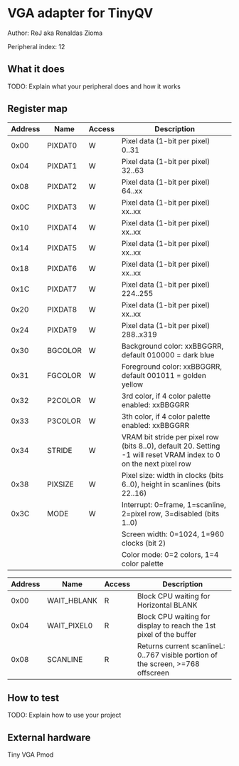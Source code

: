 <!---

This file is used to generate your project datasheet. Please fill in the information below and delete any unused
sections.

The peripheral index is the number TinyQV will use to select your peripheral.  You will pick a free
slot when raising the pull request against the main TinyQV repository, and can fill this in then.  You
also need to set this value as the PERIPHERAL_NUM in your test script.

You can also include images in this folder and reference them in the markdown. Each image must be less than
512 kb in size, and the combined size of all images must be less than 1 MB.
-->

# VGA adapter for TinyQV

Author: ReJ aka Renaldas Zioma

Peripheral index: 12

## What it does

TODO: Explain what your peripheral does and how it works

## Register map

| Address | Name    | Access | Description                                                      |
|---------|---------|--------|------------------------------------------------------------------|
| 0x00    | PIXDAT0 | W      | Pixel data (1-bit per pixel)   0..31                             |
| 0x04    | PIXDAT1 | W      | Pixel data (1-bit per pixel)  32..63                             |
| 0x08    | PIXDAT2 | W      | Pixel data (1-bit per pixel)  64..xx                             |
| 0x0C    | PIXDAT3 | W      | Pixel data (1-bit per pixel)  xx..xx                             |
| 0x10    | PIXDAT4 | W      | Pixel data (1-bit per pixel)  xx..xx                             |
| 0x14    | PIXDAT5 | W      | Pixel data (1-bit per pixel)  xx..xx                             |
| 0x18    | PIXDAT6 | W      | Pixel data (1-bit per pixel)  xx..xx                       		|
| 0x1C    | PIXDAT7 | W      | Pixel data (1-bit per pixel) 224..255                            |
| 0x20    | PIXDAT8 | W      | Pixel data (1-bit per pixel)  xx..xx                             |
| 0x24    | PIXDAT9 | W      | Pixel data (1-bit per pixel) 288..x319                           |
| 0x30	  | BGCOLOR | W	     | Background color: xxBBGGRR, default 010000 = dark blue			|
| 0x31	  | FGCOLOR	| W		 | Foreground color: xxBBGGRR, default 001011 = golden yellow		|
| 0x32	  | P2COLOR	| W		 | 3rd color, if 4 color palette enabled: xxBBGGRR |
| 0x33	  | P3COLOR	| W		 | 3th color, if 4 color palette enabled: xxBBGGRR |
| 0x34	  | STRIDE	| W		 | VRAM bit stride per pixel row (bits 8..0), default 20. Setting -1 will reset VRAM index to 0 on the next pixel row |
| 0x38	  | PIXSIZE	| W		 | Pixel size: width in clocks (bits 6..0), height in scanlines (bits 22..16) |
| 0x3C	  | MODE	| W		 | Interrupt: 0=frame, 1=scanline, 2=pixel row, 3=disabled (bits 1..0) |
|    	  |     	|  		 | Screen width: 0=1024, 1=960 clocks (bit 2) |
|		  |         |        | Color mode: 0=2 colors, 1=4 color palette |

| Address | Name        | Access | Description                                                  |
|---------|-------------|--------|--------------------------------------------------------------|
| 0x00    | WAIT_HBLANK | R      | Block CPU waiting for Horizontal BLANK                       |
| 0x04    | WAIT_PIXEL0 | R      | Block CPU waiting for display to reach the 1st pixel of the buffer |
| 0x08    | SCANLINE    | R      | Returns current scanlineL: 0..767 visible portion of the screen, >=768 offscreen |

## How to test

TODO: Explain how to use your project

## External hardware

Tiny VGA Pmod
